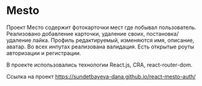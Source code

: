 # Mesto

Проект Место содержит фотокарточки мест где побывал пользователь. Реализовано добавление карточки, удаление своих, постановка/удаление лайка. Профиль редактируемый, изменяются имя, описание, аватар. Во всех инпутах реализована валидация.
Есть открытые роуты авторизации и регистрации.

В проекте использовались технологии React.js, CRA, react-router-dom.

Ссылка на проект https://sundetbayeva-dana.github.io/react-mesto-auth/
